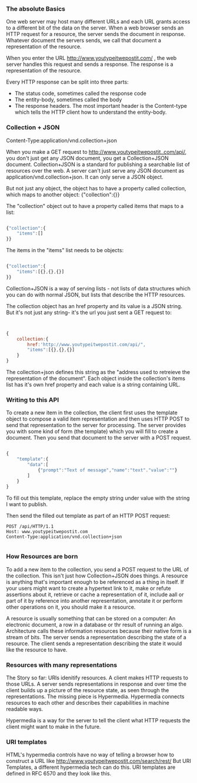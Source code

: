 ### The absolute Basics

One web server may host many different URLs and each URL grants access to a different bit of the data on the server. When a web browser sends an HTTP request for a resource, the server sends the document in response. Whatever document the servers sends, we call that document a representation of the resource.

When you enter the URL http://www.youtypeitwepostit.com/ , the web server handles this request and sends a response. The response is a representation of the resource.

Every HTTP response can be split into three parts:

- The status code, sometimes called the response code
- The entity-body, sometimes called the body
- The response headers. The most important header is the Content-type which tells the HTTP client how to understand the entity-body.

### Collection + JSON

Content-Type:application/vnd.collection+json

When you make a GET request to http://www.youtypeitwepostit..com/api/, you don't just get any JSON document, you get a Collection+JSON document. Collection+JSON is a standard for publishing a searchable list of resources over the web. A server can't just serve any JSON document as application/vnd.collection+json. It can only serve a JSON object.

But not just any object, the object has to have a property called collection, which maps to another object:
{"collection":{}}

The "collection" object out to have a property called items that maps to a list:

```javascript

{"collection":{
    "items":[]
}}

```

The items in the "items" list needs to be objects:

```javascript

{"collection":{
    "items":[{},{},{}]
}}

```

Collection+JSON is a way of serving lists - not lists of data structures which you can do with normal JSON, but lists that describe the HTTP resources.

The collection object has an href property and its value is a JSON string. But it's not just any string- it's the url you just sent a GET request to:

```javascript


{
    collection:{
        href:'http://www.youtypeitwepostit.com/api/",
        "items":[{},{},{}]
    }
}
```

The collection+json defines this string as the "address used to retreieve the representation of the document". Each object inside the collection's items list has it's own href property and each value is a string containing URL.

### Writing to this API

To create a new item in the collection, the client first uses the template object to compose a valid item representation and then uses HTTP POST to send that representation to the server for processing. The server provides you with some kind of form (the template) which you will fill to create a document. Then you send that document to the server with a POST request.

```javascript

{
    "template":{
        "data":[
            {"prompt":"Text of message","name":"text"."value":""}
        ]
    }
}
```

To fill out this template, replace the empty string under value with the string I want to publish.

Then send the filled out template as part of an HTTP POST request:


```
POST /api/HTTP/1.1
Host: www.youtypeitwepostit.com
Content-Type:application/vnd.collection+json


```


### How Resources are born


To add a new item to the collection, you send a POST request to the URL of the collection. This isn't just how Collection+JSON does things. A resource is anything that's important enough to be referenced as a thing in itself. If your users might want to create a hypertext link to it, make or refute assertions about it, retrieve or cache a representation of it, include aall or part of it by reference into another representation, annotate it or perform other operations on it, you should make it a resource.


A resource is usually something that can be stored on a computer: An electronic document, a row in a database or thr result of running an algo. Architecture calls these information resources because their native form is a stream of bits. The server sends a representation describing the state of a resource. The client sends a representation describing the state it would like the resource to have. 

### Resources with many representations

The Story so far: URls idenitify resources. A client makes HTTP requests to those URLs. A server sends representations in response and over time the client builds up a picture of the resource state, as seen through the representations.  The missing piece is Hypermedia. Hypermedia connects resources to each other and describes their capabilities in machine readable ways. 


Hypermedia is a way for the server to tell the client what HTTP requests the client might want to make in the future.

### URI templates


HTML's hypermedia controls have no way of telling a browser how to construct a URL like http://www.youtypeitwepostit.com/search/rest/ But URI Templates, a different hypermedia tech can do this. URI templates are defined in RFC 6570 and they look like this.

